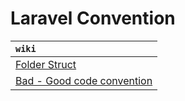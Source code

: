 # Laravel Convention

| `wiki`
| :--------
| [Folder Struct][folder-struct]
| [Bad - Good code convention][bad-good-code-convention]

[folder-struct]: folder-struct.md
[bad-good-code-convention]: bad-good-code-convention.md
